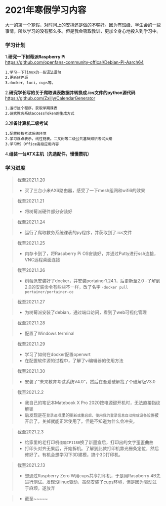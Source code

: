 # 2021年寒假学习内容
大一的第一个寒假，对时间上的安排还是做的不够好。因为有班级、学生会的一些事情，所以学习的没有那么多。但是我会吸取教训，更加全身心地投入到学习中。
<br>
### 学习计划

1.**研究一下树莓派Raspberry Pi**
<br>https://github.com/openfans-community-offical/Debian-Pi-Aarch64

```
1.学习一下linux的一些语法语句
2.更新软件源
3.docker，luci，cups等。
```

2.**研究学长写的关于爬取课表数据并转换成.ics文件的python源代码**
<br>https://github.com/Zxilly/CalendarGenerator

```
1.运行这个程序，获取学期课表
2.研究教务系统accessToken的生成方式
```

3.**准备计算机二级考试**

```
1.配置模拟考试系统环境
2.学习浮点表示，线性链表。二叉树等二级公共基础知识考试大纲
3.学习MS Office高级应用内容
```

4.**组装一台ATX主机（先选配件，慢慢攒机）**

	   
### 学习进度

>截至2021.1.20
>- 买了三台小米AX6路由器，感受了一下mesh组网和wifi6的效果

>截至2021.1.21
>- 将树莓派硬件部分安装好

>截至2021.1.24
>- 运行了爬取教务系统课表的py程序，并获取到了.ics文件

>截至2021.1.25
>- 内存卡到了，将Raspberry Pi OS安装好，并通过Putty进行ssh连接，VNC远程桌面连接

>截至2021.1.26
>- 树莓派安装好了docker，并安装portainer1.24.1，后更新至2.0
>-了解到2.0的安装命令有些些不一样，改了名字
>-``docker pull portainer/portainer-ce``

>截至2021.1.27
>- 为树莓派安装了debian，通过端口访问，看到了web可视化管理

>截至2021.1.28
>- 配置了Windows terminal

>截至2021.1.29
>- 学习了如何在docker配置openwrt
>- 在配置软件源的过程中，了解了vi编辑器的使用方法

>截至2021.1.30
>- 安装了“未来教育考试系统V4.0”，然后在吾爱破解找了个破解版V3.0

>截至2021.2.2
>- 我自己的笔记本Matebook X Pro 2020按电源键开机时，无法直接指纹解锁
>- 后发现是在``登录选项``里的``更新或重启后，使用我的登录信息自动完成设备设置``被开启了。关掉就能正常使用了。但是不知道为什么会冲突。

>截至2021.2.3
>- 给家里的老打印机``佳能IP1180``换了新墨盒后，打印出的文字歪歪曲曲
>- 打印头对齐无果后，开始拆机。了解到此款打印机靠光栅条定位，然后修好了。有机会想学习下3D建模，搞个3D打印机。

> 截至2021.2.13
>- 想通过Raspberry Zero W用cups共享打印机，于是用Raspberry 4B先进行测试。发现没linux驱动，虽然安装了cups环境，但是因为驱动过于麻烦，遂放弃

>- 截至~~~~~

